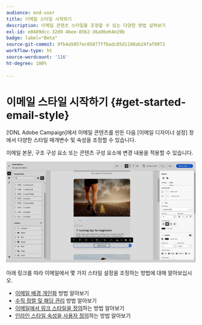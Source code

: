 ```yaml
---
audience: end-user
title: 이메일 스타일 시작하기
description: 이메일 콘텐츠 스타일을 조정할 수 있는 다양한 방법 살펴보기
exl-id: e0489dcc-32d9-4bee-8562-36a96e64e20b
badge: label="Beta"
source-git-commit: 9fb4a5057ec05877ffbadc85d1198ab24faf8972
workflow-type: ht
source-wordcount: '116'
ht-degree: 100%

---
```


# 이메일 스타일 시작하기 {#get-started-email-style}

[!DNL Adobe Campaign]에서 이메일 콘텐츠를 만든 다음 [이메일 디자이너 설정] 창에서 다양한 스타일 매개변수 및 속성을 조정할 수 있습니다.

이메일 본문, 구조 구성 요소 또는 콘텐츠 구성 요소에 변경 내용을 적용할 수 있습니다.

![](assets/email_designer_content_components_settings.png)

아래 링크를 따라 이메일에서 몇 가지 스타일 설정을 조정하는 방법에 대해 알아보십시오.

* [이메일 배경 개인화](backgrounds.md) 방법 알아보기
* [수직 정렬 및 패딩 관리](alignment-and-padding.md) 방법 알아보기
* [이메일에서 링크 스타일을 정의](styling-links.md)하는 방법 알아보기
* [인라인 스타일 속성을 사용자 정의](inline-styling.md)하는 방법 알아보기
